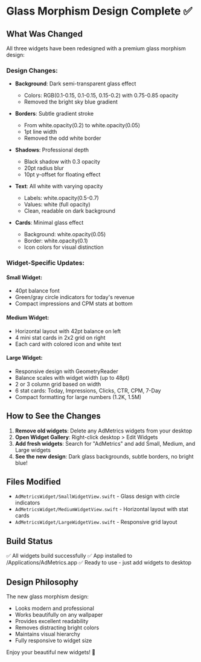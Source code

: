 # Glass Morphism Design Complete ✅

## What Was Changed

All three widgets have been redesigned with a premium glass morphism design:

### Design Changes:
- **Background**: Dark semi-transparent glass effect
  - Colors: RGB(0.1-0.15, 0.1-0.15, 0.15-0.2) with 0.75-0.85 opacity
  - Removed the bright sky blue gradient
  
- **Borders**: Subtle gradient stroke
  - From white.opacity(0.2) to white.opacity(0.05)
  - 1pt line width
  - Removed the odd white border
  
- **Shadows**: Professional depth
  - Black shadow with 0.3 opacity
  - 20pt radius blur
  - 10pt y-offset for floating effect
  
- **Text**: All white with varying opacity
  - Labels: white.opacity(0.5-0.7)
  - Values: white (full opacity)
  - Clean, readable on dark background
  
- **Cards**: Minimal glass effect
  - Background: white.opacity(0.05)
  - Border: white.opacity(0.1)
  - Icon colors for visual distinction

### Widget-Specific Updates:

#### Small Widget:
- 40pt balance font
- Green/gray circle indicators for today's revenue
- Compact impressions and CPM stats at bottom

#### Medium Widget:
- Horizontal layout with 42pt balance on left
- 4 mini stat cards in 2x2 grid on right
- Each card with colored icon and white text

#### Large Widget:
- Responsive design with GeometryReader
- Balance scales with widget width (up to 48pt)
- 2 or 3 column grid based on width
- 6 stat cards: Today, Impressions, Clicks, CTR, CPM, 7-Day
- Compact formatting for large numbers (1.2K, 1.5M)

## How to See the Changes

1. **Remove old widgets**: Delete any AdMetrics widgets from your desktop
2. **Open Widget Gallery**: Right-click desktop > Edit Widgets
3. **Add fresh widgets**: Search for "AdMetrics" and add Small, Medium, and Large widgets
4. **See the new design**: Dark glass backgrounds, subtle borders, no bright blue!

## Files Modified

- `AdMetricsWidget/SmallWidgetView.swift` - Glass design with circle indicators
- `AdMetricsWidget/MediumWidgetView.swift` - Horizontal layout with stat cards
- `AdMetricsWidget/LargeWidgetView.swift` - Responsive grid layout

## Build Status

✅ All widgets build successfully
✅ App installed to /Applications/AdMetrics.app
✅ Ready to use - just add widgets to desktop

## Design Philosophy

The new glass morphism design:
- Looks modern and professional
- Works beautifully on any wallpaper
- Provides excellent readability
- Removes distracting bright colors
- Maintains visual hierarchy
- Fully responsive to widget size

Enjoy your beautiful new widgets! 🎨
